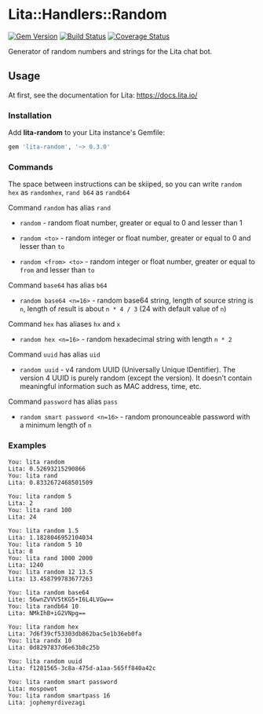 Lita::Handlers::Random
======================

[![Gem Version](https://badge.fury.io/rb/lita-random.svg)](http://badge.fury.io/rb/lita-random)
[![Build Status](https://travis-ci.org/braiden-vasco/lita-random.svg)](https://travis-ci.org/braiden-vasco/lita-random)
[![Coverage Status](https://coveralls.io/repos/braiden-vasco/lita-random/badge.svg)](https://coveralls.io/r/braiden-vasco/lita-random)

Generator of random numbers and strings for the Lita chat bot.

Usage
-----

At first, see the documentation for Lita: https://docs.lita.io/

### Installation

Add **lita-random** to your Lita instance's Gemfile:

```ruby
gem 'lita-random', '~> 0.3.0'
```

### Commands

The space between instructions can be skiiped, so you can write
`random hex` as `randomhex`, `rand b64` as `randb64`

Command `random` has alias `rand`

* `random` -
  random float number, greater or equal to 0 and lesser than 1

* `random <to>` -
  random integer or float number, greater or equal to 0 and lesser than `to`

* `random <from> <to>` -
  random integer or float number, greater or equal to `from` and lesser than `to`

Command `base64` has alias `b64`

* `random base64 <n=16>` -
  random base64 string, length of source string is `n`,
  length of result is about `n * 4 / 3` (24 with default value of `n`)

Command `hex` has aliases `hx` and `x`

* `random hex <n=16>` -
  random hexadecimal string with length `n * 2`

Command `uuid` has alias `uid`

* `random uuid` -
  v4 random UUID (Universally Unique IDentifier). The version 4 UUID
  is purely random (except the version). It doesn’t contain
  meaningful information such as MAC address, time, etc.

Command `password` has alias `pass`

* `random smart password <n=16>` -
  random pronounceable password with a minimum length of `n`

### Examples

```
You: lita random
Lita: 0.52693215290866
You: lita rand
Lita: 0.8332672468501509

You: lita random 5
Lita: 2
You: lita rand 100
Lita: 24

You: lita random 1.5
Lita: 1.1828046952104034
You: lita random 5 10
Lita: 8
You: lita rand 1000 2000
Lita: 1240
You: lita random 12 13.5
Lita: 13.458799783677263

You: lita random base64
Lite: 56wnZVVVStKG5+I6L4LVGw==
You: lita randb64 10
Lita: NMkIhB+iG2VNpg==

You: lita random hex
Lita: 7d6f39cf53303db862bac5e1b36eb0fa
You: lita randx 10
Lita: 0d8297837d6e63b8c25b

You: lita random uuid
Lita: f1281565-3c8a-475d-a1aa-565ff840a42c

You: lita random smart password
Lita: mospowot
You: lita random smartpass 16
Lita: jophemyrdivezagi
```
